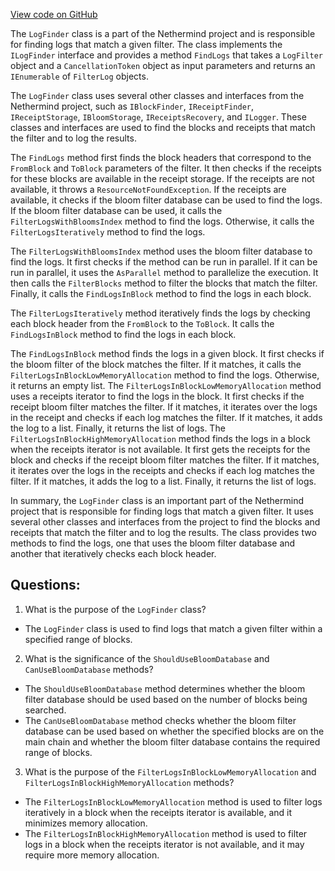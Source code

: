 [View code on GitHub](https://github.com/NethermindEth/nethermind/src/Nethermind/Nethermind.Facade/Filters/LogFinder.cs)

The `LogFinder` class is a part of the Nethermind project and is responsible for finding logs that match a given filter. The class implements the `ILogFinder` interface and provides a method `FindLogs` that takes a `LogFilter` object and a `CancellationToken` object as input parameters and returns an `IEnumerable` of `FilterLog` objects.

The `LogFinder` class uses several other classes and interfaces from the Nethermind project, such as `IBlockFinder`, `IReceiptFinder`, `IReceiptStorage`, `IBloomStorage`, `IReceiptsRecovery`, and `ILogger`. These classes and interfaces are used to find the blocks and receipts that match the filter and to log the results.

The `FindLogs` method first finds the block headers that correspond to the `FromBlock` and `ToBlock` parameters of the filter. It then checks if the receipts for these blocks are available in the receipt storage. If the receipts are not available, it throws a `ResourceNotFoundException`. If the receipts are available, it checks if the bloom filter database can be used to find the logs. If the bloom filter database can be used, it calls the `FilterLogsWithBloomsIndex` method to find the logs. Otherwise, it calls the `FilterLogsIteratively` method to find the logs.

The `FilterLogsWithBloomsIndex` method uses the bloom filter database to find the logs. It first checks if the method can be run in parallel. If it can be run in parallel, it uses the `AsParallel` method to parallelize the execution. It then calls the `FilterBlocks` method to filter the blocks that match the filter. Finally, it calls the `FindLogsInBlock` method to find the logs in each block.

The `FilterLogsIteratively` method iteratively finds the logs by checking each block header from the `FromBlock` to the `ToBlock`. It calls the `FindLogsInBlock` method to find the logs in each block.

The `FindLogsInBlock` method finds the logs in a given block. It first checks if the bloom filter of the block matches the filter. If it matches, it calls the `FilterLogsInBlockLowMemoryAllocation` method to find the logs. Otherwise, it returns an empty list. The `FilterLogsInBlockLowMemoryAllocation` method uses a receipts iterator to find the logs in the block. It first checks if the receipt bloom filter matches the filter. If it matches, it iterates over the logs in the receipt and checks if each log matches the filter. If it matches, it adds the log to a list. Finally, it returns the list of logs. The `FilterLogsInBlockHighMemoryAllocation` method finds the logs in a block when the receipts iterator is not available. It first gets the receipts for the block and checks if the receipt bloom filter matches the filter. If it matches, it iterates over the logs in the receipts and checks if each log matches the filter. If it matches, it adds the log to a list. Finally, it returns the list of logs.

In summary, the `LogFinder` class is an important part of the Nethermind project that is responsible for finding logs that match a given filter. It uses several other classes and interfaces from the project to find the blocks and receipts that match the filter and to log the results. The class provides two methods to find the logs, one that uses the bloom filter database and another that iteratively checks each block header.
## Questions: 
 1. What is the purpose of the `LogFinder` class?
- The `LogFinder` class is used to find logs that match a given filter within a specified range of blocks.

2. What is the significance of the `ShouldUseBloomDatabase` and `CanUseBloomDatabase` methods?
- The `ShouldUseBloomDatabase` method determines whether the bloom filter database should be used based on the number of blocks being searched.
- The `CanUseBloomDatabase` method checks whether the bloom filter database can be used based on whether the specified blocks are on the main chain and whether the bloom filter database contains the required range of blocks.

3. What is the purpose of the `FilterLogsInBlockLowMemoryAllocation` and `FilterLogsInBlockHighMemoryAllocation` methods?
- The `FilterLogsInBlockLowMemoryAllocation` method is used to filter logs iteratively in a block when the receipts iterator is available, and it minimizes memory allocation.
- The `FilterLogsInBlockHighMemoryAllocation` method is used to filter logs in a block when the receipts iterator is not available, and it may require more memory allocation.
